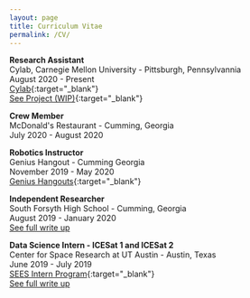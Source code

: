 ```yaml
---
layout: page
title: Curriculum Vitae
permalink: /CV/
---
```

**Research Assistant**  
Cylab, Carnegie Mellon University - Pittsburgh, Pennsylvannia  
August 2020 - Present  
[Cylab](https://cylab.cmu.edu){:target="_blank"}  
[See Project (WIP)](/PittsburghModel){:target="_blank"}


**Crew Member**  
McDonald's Restaurant - Cumming, Georgia  
July 2020 - August 2020  


**Robotics Instructor**  
Genius Hangout - Cumming Georgia  
November 2019 - May 2020  
[Genius Hangouts](https://geniushangout.com){:target="_blank"}


**Independent Researcher**  
South Forsyth High School - Cumming, Georgia  
August 2019 - January 2020  
[See full write up](https://mnguyen.studio/2020/05/15/laptop-cpu-complexity-and-ionizing-radiation.html)


**Data Science Intern - ICESat 1 and ICESat 2**  
Center for Space Research at UT Austin - Austin, Texas  
June 2019 - July 2019  
[SEES Intern Program](http://www.tsgc.utexas.edu/sees-internship/){:target="_blank"}   
[See full write up](https://mnguyen.studio/2019/06/01/nasa-internship.html)
